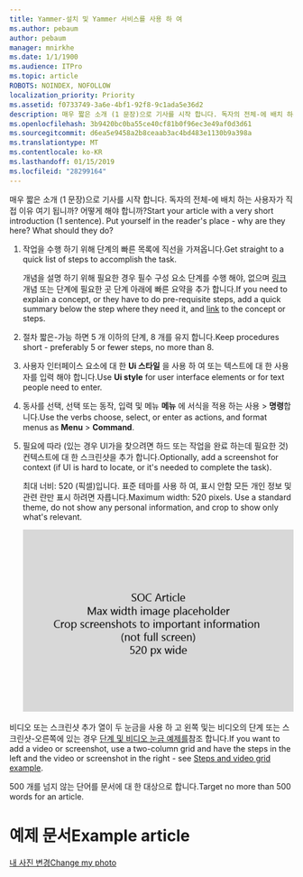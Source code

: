 ```yaml
---
title: Yammer-설치 및 Yammer 서비스를 사용 하 여
ms.author: pebaum
author: pebaum
manager: mnirkhe
ms.date: 1/1/1900
ms.audience: ITPro
ms.topic: article
ROBOTS: NOINDEX, NOFOLLOW
localization_priority: Priority
ms.assetid: f0733749-3a6e-4bf1-92f8-9c1ada5e36d2
description: 매우 짧은 소개 (1 문장)으로 기사를 시작 합니다. 독자의 전체-에 배치 하는 사용자가 직접 이유 여기 됩니까? 어떻게 해야 합니까?
ms.openlocfilehash: 3b9420bc0ba55ce40cf81b0f96ec3e49af0d3d61
ms.sourcegitcommit: d6ea5e9458a2b8ceaab3ac4bd483e1130b9a398a
ms.translationtype: MT
ms.contentlocale: ko-KR
ms.lasthandoff: 01/15/2019
ms.locfileid: "28299164"
---
```

<span data-ttu-id="3f8f1-p102">매우 짧은 소개 (1 문장)으로 기사를 시작 합니다. 독자의 전체-에 배치 하는 사용자가 직접 이유 여기 됩니까? 어떻게 해야 합니까?</span><span class="sxs-lookup"><span data-stu-id="3f8f1-p102">Start your article with a very short introduction (1 sentence). Put yourself in the reader's place - why are they here? What should they do?</span></span> 
  
1. <span data-ttu-id="3f8f1-108">작업을 수행 하기 위해 단계의 빠른 목록에 직선을 가져옵니다.</span><span class="sxs-lookup"><span data-stu-id="3f8f1-108">Get straight to a quick list of steps to accomplish the task.</span></span>
    
    <span data-ttu-id="3f8f1-109">개념을 설명 하기 위해 필요한 경우 필수 구성 요소 단계를 수행 해야, 없으며 [링크](https://support.office.com/article/f37e7984-cf03-4fde-92d3-82970d7e241b.aspx) 개념 또는 단계에 필요한 곳 단계 아래에 빠른 요약을 추가 합니다.</span><span class="sxs-lookup"><span data-stu-id="3f8f1-109">If you need to explain a concept, or they have to do pre-requisite steps, add a quick summary below the step where they need it, and [link](https://support.office.com/article/f37e7984-cf03-4fde-92d3-82970d7e241b.aspx) to the concept or steps.</span></span> 
    
2. <span data-ttu-id="3f8f1-110">절차 짧은-가능 하면 5 개 이하의 단계, 8 개를 유지 합니다.</span><span class="sxs-lookup"><span data-stu-id="3f8f1-110">Keep procedures short - preferably 5 or fewer steps, no more than 8.</span></span>
    
3. <span data-ttu-id="3f8f1-111">사용자 인터페이스 요소에 대 한 **Ui 스타일** 을 사용 하 여 또는 텍스트에 대 한 사용자를 입력 해야 합니다.</span><span class="sxs-lookup"><span data-stu-id="3f8f1-111">Use **Ui style** for user interface elements or for text people need to enter.</span></span> 
    
4. <span data-ttu-id="3f8f1-112">동사를 선택, 선택 또는 동작, 입력 및 메뉴 **메뉴** 에 서식을 적용 하는 사용 \> **명령**합니다.</span><span class="sxs-lookup"><span data-stu-id="3f8f1-112">Use the verbs choose, select, or enter as actions, and format menus as **Menu** \> **Command**.</span></span>
    
5. <span data-ttu-id="3f8f1-113">필요에 따라 (있는 경우 UI가을 찾으려면 하드 또는 작업을 완료 하는데 필요한 것) 컨텍스트에 대 한 스크린샷을 추가 합니다.</span><span class="sxs-lookup"><span data-stu-id="3f8f1-113">Optionally, add a screenshot for context (if UI is hard to locate, or it's needed to complete the task).</span></span>
    
    <span data-ttu-id="3f8f1-p103">최대 너비: 520 (픽셀)입니다. 표준 테마를 사용 하 여, 표시 안함 모든 개인 정보 및 관련 란만 표시 하려면 자릅니다.</span><span class="sxs-lookup"><span data-stu-id="3f8f1-p103">Maximum width: 520 pixels. Use a standard theme, do not show any personal information, and crop to show only what's relevant.</span></span> 
    
    ![개체 틀-SOC 문서 이미지에 대 한 최대 너비는 520 픽셀](media/7d43d3be-8658-4a5b-aa15-ed62a47a2b24.png)
  
<span data-ttu-id="3f8f1-117">비디오 또는 스크린샷 추가 열이 두 눈금을 사용 하 고 왼쪽 및는 비디오의 단계 또는 스크린샷-오른쪽에 있는 경우 [단계 및 비디오 눈금 예제를](https://support.office.com/article/14ce8e82-efa0-47f5-bb84-94f078db3dae.aspx)참조 합니다.</span><span class="sxs-lookup"><span data-stu-id="3f8f1-117">If you want to add a video or screenshot, use a two-column grid and have the steps in the left and the video or screenshot in the right - see [Steps and video grid example](https://support.office.com/article/14ce8e82-efa0-47f5-bb84-94f078db3dae.aspx).</span></span> 
  
<span data-ttu-id="3f8f1-118">500 개를 넘지 않는 단어를 문서에 대 한 대상으로 합니다.</span><span class="sxs-lookup"><span data-stu-id="3f8f1-118">Target no more than 500 words for an article.</span></span>
  
# <a name="example-article"></a><span data-ttu-id="3f8f1-119">예제 문서</span><span class="sxs-lookup"><span data-stu-id="3f8f1-119">Example article</span></span>

[<span data-ttu-id="3f8f1-120">내 사진 변경</span><span class="sxs-lookup"><span data-stu-id="3f8f1-120">Change my photo</span></span>](https://support.office.com/article/555376e0-1fca-49ba-8434-307a0525c767.aspx)
  

